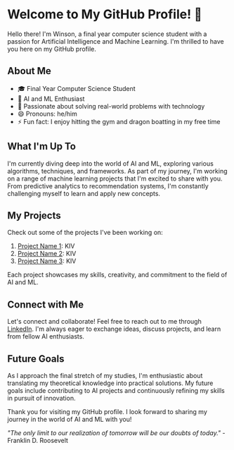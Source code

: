 # Welcome to My GitHub Profile! 👋

Hello there! I'm Winson, a final year computer science student with a passion for Artificial Intelligence and Machine Learning. I'm thrilled to have you here on my GitHub profile.

## About Me

- 🎓 Final Year Computer Science Student
- 🤖 AI and ML Enthusiast
- 🌟 Passionate about solving real-world problems with technology
- 😄 Pronouns: he/him
- ⚡ Fun fact: I enjoy hitting the gym and dragon boatting in my free time

## What I'm Up To

I'm currently diving deep into the world of AI and ML, exploring various algorithms, techniques, and frameworks. As part of my journey, I'm working on a range of machine learning projects that I'm excited to share with you. From predictive analytics to recommendation systems, I'm constantly challenging myself to learn and apply new concepts.

## My Projects

Check out some of the projects I've been working on:

1. [Project Name 1](link-to-project-1): KIV
2. [Project Name 2](link-to-project-2): KIV
3. [Project Name 3](link-to-project-3): KIV

Each project showcases my skills, creativity, and commitment to the field of AI and ML.

## Connect with Me

Let's connect and collaborate! Feel free to reach out to me through [LinkedIn](https://www.linkedin.com/in/winsoncwx). I'm always eager to exchange ideas, discuss projects, and learn from fellow AI enthusiasts.

## Future Goals

As I approach the final stretch of my studies, I'm enthusiastic about translating my theoretical knowledge into practical solutions. My future goals include contributing to AI projects and continuously refining my skills in pursuit of innovation.

Thank you for visiting my GitHub profile. I look forward to sharing my journey in the world of AI and ML with you!

_"The only limit to our realization of tomorrow will be our doubts of today."_ - Franklin D. Roosevelt
